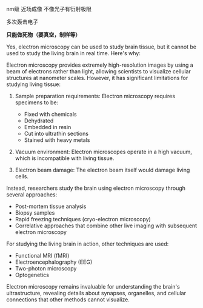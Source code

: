 nm级
近场成像
不像光子有衍射极限

多次轰击电子

**只能做死物（要真空，制样等）**



Yes, electron microscopy can be used to study brain tissue, but it cannot be used to study the living brain in real time. Here's why:

Electron microscopy provides extremely high-resolution images by using a beam of electrons rather than light, allowing scientists to visualize cellular structures at nanometer scales. However, it has significant limitations for studying living tissue:

1. Sample preparation requirements: Electron microscopy requires specimens to be:
    
    - Fixed with chemicals
    - Dehydrated
    - Embedded in resin
    - Cut into ultrathin sections
    - Stained with heavy metals
2. Vacuum environment: Electron microscopes operate in a high vacuum, which is incompatible with living tissue.
    
3. Electron beam damage: The electron beam itself would damage living cells.
    

Instead, researchers study the brain using electron microscopy through several approaches:

- Post-mortem tissue analysis
- Biopsy samples
- Rapid freezing techniques (cryo-electron microscopy)
- Correlative approaches that combine other live imaging with subsequent electron microscopy

For studying the living brain in action, other techniques are used:

- Functional MRI (fMRI)
- Electroencephalography (EEG)
- Two-photon microscopy
- Optogenetics

Electron microscopy remains invaluable for understanding the brain's ultrastructure, revealing details about synapses, organelles, and cellular connections that other methods cannot visualize.